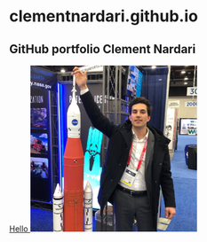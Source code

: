 # clementnardari.github.io
## GitHub portfolio Clement Nardari
<a href="http://clementnardari.github.io/hello"> Hello </a>
<img src= "SAE_NASA_croped.jpeg" width='300'/>
